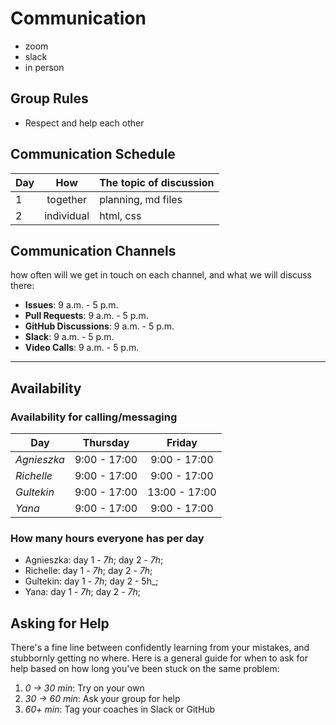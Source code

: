 # Communication

- zoom
- slack
- in person

## Group Rules

- Respect and help each other

## Communication Schedule

| Day |    How     | The topic of discussion |
| --- | :--------: | ----------------------- |
| 1   |  together  | planning, md files      |
| 2   | individual | html, css               |

## Communication Channels

how often will we get in touch on each channel, and what we will discuss there:

- **Issues**: 9 a.m. - 5 p.m.
- **Pull Requests**: 9 a.m. - 5 p.m.
- **GitHub Discussions**: 9 a.m. - 5 p.m.
- **Slack**: 9 a.m. - 5 p.m.
- **Video Calls**: 9 a.m. - 5 p.m.

---

## Availability

### Availability for calling/messaging

| Day         |   Thursday   |    Friday     |
| ----------- | :----------: | :-----------: |
| _Agnieszka_ | 9:00 - 17:00 | 9:00 - 17:00  |
| _Richelle_  | 9:00 - 17:00 | 9:00 - 17:00  |
| _Gultekin_  | 9:00 - 17:00 | 13:00 - 17:00 |
| _Yana_      | 9:00 - 17:00 | 9:00 - 17:00  |

### How many hours everyone has per day

- Agnieszka: day 1 - _7h_; day 2 - _7h_;
- Richelle: day 1 - _7h_; day 2 - _7h_;
- Gultekin: day 1 - _7h_; day 2 - 5h\_;
- Yana: day 1 - _7h_; day 2 - _7h_;

## Asking for Help

There's a fine line between confidently learning from your mistakes, and
stubbornly getting no where. Here is a general guide for when to ask for help
based on how long you've been stuck on the same problem:

1. _0 -> 30 min_: Try on your own
2. _30 -> 60 min_: Ask your group for help
3. _60+ min_: Tag your coaches in Slack or GitHub
